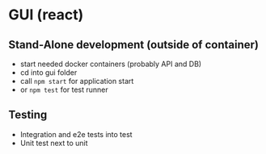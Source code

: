 # GUI (react)

## Stand-Alone development (outside of container)

* start needed docker containers (probably API and DB)
* cd into gui folder
* call ```npm start``` for application start
* or ```npm test``` for test runner

## Testing
* Integration and e2e tests into test
* Unit test next to unit